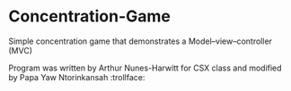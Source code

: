 # Concentration-Game

Simple concentration game that demonstrates a Model–view–controller (MVC)

Program was written by Arthur Nunes-Harwitt for CSX class and modified by Papa Yaw Ntorinkansah
:trollface:
